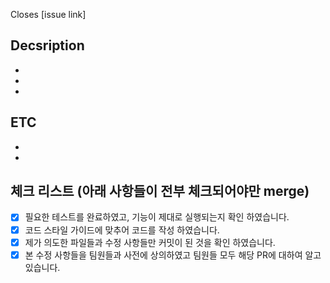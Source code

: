 Closes [issue link]

## Decsription

-
-
-

## ETC

-
-

## 체크 리스트 (아래 사항들이 전부 체크되어야만 merge)

- [x] 필요한 테스트를 완료하였고, 기능이 제대로 실행되는지 확인 하였습니다.
- [x] 코드 스타일 가이드에 맞추어 코드를 작성 하였습니다.
- [x] 제가 의도한 파일들과 수정 사항들만 커밋이 된 것을 확인 하였습니다.
- [x] 본 수정 사항들을 팀원들과 사전에 상의하였고 팀원들 모두 해당 PR에 대하여 알고 있습니다.

